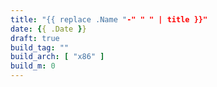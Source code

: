 ```yaml
---
title: "{{ replace .Name "-" " " | title }}"
date: {{ .Date }}
draft: true
build_tag: ""
build_arch: [ "x86" ]
build_m: 0
---
```


